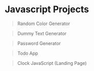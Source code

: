 # Javascript Projects

>Random Color Generator

>Dummy Text Generator

>Password Generator

>Todo App

>Clock JavaScript (Landing Page)
